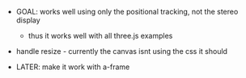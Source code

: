 - GOAL: works well using only the positional tracking, not the stereo display
  - thus it works well with all three.js examples
- handle resize - currently the canvas isnt using the css it should

- LATER: make it work with a-frame
